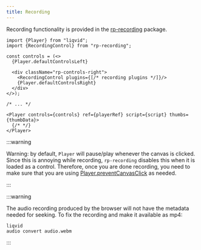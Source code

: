 ```yaml
---
title: Recording
---
```


Recording functionality is provided in the [rp-recording](https://github.com/ysulyma/rp-recording) package.

```tsx
import {Player} from "liqvid";
import {RecordingControl} from "rp-recording";

const controls = (<>
  {Player.defaultControlsLeft}

  <div className="rp-controls-right">
    <RecordingControl plugins={[/* recording plugins */]}/>
    {Player.defaultControlsRight}
  </div>
</>);

/* ... */

<Player controls={controls} ref={playerRef} script={script} thumbs={thumbData}>
  {/* */}
</Player>
```

:::warning

Warning: by default, <code>Player</code> will pause/play whenever the canvas is clicked. Since this is annoying while recording, <code>rp-recording</code> disables this when it is loaded as a control. Therefore, once you are done recording, you need to make sure that you are using <a href="/docs/reference/Player#preventCanvasClick">Player.preventCanvasClick</a> as needed.

:::

:::warning

The audio recording produced by the browser will not have the metadata needed for seeking. To fix the recording and make it available as mp4: <pre class="language-bash command-line" data-prompt="$"><code>liqvid audio convert audio.webm</code></pre>

:::
